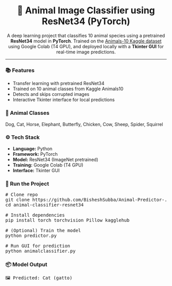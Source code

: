 <h1 align="center">🐾 Animal Image Classifier using ResNet34 (PyTorch)</h1>

<p align="center">
A deep learning project that classifies 10 animal species using a pretrained <b>ResNet34</b> model in <b>PyTorch</b>.  
Trained on the <a href="https://www.kaggle.com/datasets/alessiocorrado99/animals10">Animals-10 Kaggle dataset</a> using Google Colab (T4 GPU),  
and deployed locally with a <b>Tkinter GUI</b> for real-time image predictions.
</p>

<hr>

<h3>📚 Features</h3>
<ul>
  <li>Transfer learning with pretrained ResNet34</li>
  <li>Trained on 10 animal classes from Kaggle Animals10</li>
  <li>Detects and skips corrupted images</li>
  <li>Interactive Tkinter interface for local predictions</li>
</ul>

<h3>🐾 Animal Classes</h3>
<p>Dog, Cat, Horse, Elephant, Butterfly, Chicken, Cow, Sheep, Spider, Squirrel</p>

<h3>⚙️ Tech Stack</h3>
<ul>
  <li><b>Language:</b> Python</li>
  <li><b>Framework:</b> PyTorch</li>
  <li><b>Model:</b> ResNet34 (ImageNet pretrained)</li>
  <li><b>Training:</b> Google Colab (T4 GPU)</li>
  <li><b>Interface:</b> Tkinter GUI</li>
</ul>

<h3>🚀 Run the Project</h3>

<pre>
# Clone repo
git clone https://github.com/BisheshSubba/Animal-Predictor-.git
cd animal-classifier-resnet34

# Install dependencies
pip install torch torchvision Pillow kagglehub

# (Optional) Train the model
python predictor.py

# Run GUI for prediction
python animalclassifier.py
</pre>

<h3>📦 Model Output</h3>
<pre>🖼️ Predicted: Cat (gatto)</pre>


